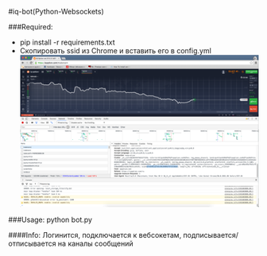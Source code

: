 #iq-bot(Python-Websockets)

###Required:
* pip install -r requirements.txt
* Скопировать ssid из Chrome и вставить его в config.yml
![alt tag](ssid.png)

###Usage:
python bot.py

####Info:
Логинится, подключается к вебсокетам, подписывается/отписывается на каналы сообщений

